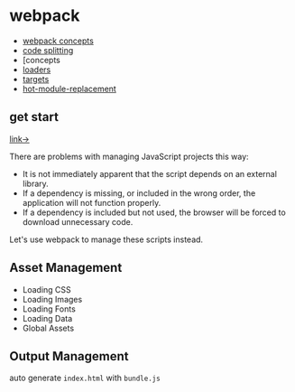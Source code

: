 # webpack

- [webpack concepts](https://webpack.docschina.org/concepts)
- [code splitting](https://webpack.js.org/guides/code-splitting/)
- [concepts[](https://webpack.js.org/concepts)
- [loaders](https://webpack.js.org/concepts/loaders)
- [targets](https://webpack.js.org/concepts/targets)
- [hot-module-replacement](https://webpack.js.org/concepts/hot-module-replacement)

## get start

[link→](https://webpack.js.org/guides/getting-started)

There are problems with managing JavaScript projects this way:

- It is not immediately apparent that the script depends on an external library.
- If a dependency is missing, or included in the wrong order, the application will not function properly.
- If a dependency is included but not used, the browser will be forced to download unnecessary code.

Let's use webpack to manage these scripts instead.

## Asset Management

- Loading CSS
- Loading Images
- Loading Fonts
- Loading Data
- Global Assets

## Output Management

auto generate `index.html` with `bundle.js`

- [HtmlWebpackPlugin](https://webpack.js.org/plugins/html-webpack-plugin)
- [clean-webpack-plugin](https://www.npmjs.com/package/clean-webpack-plugin)
- [WebpackManifestPlugin](https://github.com/danethurber/webpack-manifest-plugin)

## Development

- Using source maps

```js
devtool: "inline-source-map";
```

- Choosing a Development Tool

There are a couple of different options available in webpack that help you automatically compile your code whenever it changes:

- webpack's Watch Mode
- webpack-dev-server
- webpack-dev-middleware

```js
    // webpack-dev-server
    devServer: {
        contentBase: './dist'
    },
```

In most cases, you probably would want to use `webpack-dev-server`, but let's explore all of the above options.

## code splitting

There are three general approaches to code splitting available:

- **Entry Points**: Manually split code using entry configuration.
- **Prevent Duplication**: Use the SplitChunks to dedupe and split chunks.
- **Dynamic Imports**: Split code via inline function calls within modules.

## __webpack_require__